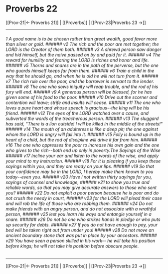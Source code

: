 # Proverbs 22

[[Prov-21|← Proverbs 21]] | [[Proverbs]] | [[Prov-23|Proverbs 23 →]]
***

###### 1 A good name is to be chosen rather than great wealth, good favor more than silver or gold. ###### v2 The rich and the poor are met together; the LORD is the Creator of them both. ###### v3 A shrewd person saw danger and hid himself, but the naive passed on by and paid for it. ###### v4 The reward for humility and fearing the LORD is riches and honor and life. ###### v5 Thorns and snares are in the path of the perverse, but the one who guards himself keeps far from them. ###### v6 Train a child in the way that he should go, and when he is old he will not turn from it. ###### v7 The rich rule over the poor, and the borrower is servant to the lender. ###### v8 The one who sows iniquity will reap trouble, and the rod of his fury will end. ###### v9 A generous person will be blessed, for he has given some of his food to the poor. ###### v10 Drive out the scorner and contention will leave; strife and insults will cease. ###### v11 The one who loves a pure heart and whose speech is gracious--the king will be his friend. ###### v12 The eyes of the LORD watched over a cause, and subverted the words of the treacherous person. ###### v13 The sluggard has said, "There is a lion outside! I will be killed in the middle of the streets!" ###### v14 The mouth of an adulteress is like a deep pit; the one against whom the LORD is angry will fall into it. ###### v15 Folly is bound up in the heart of a child, but the rod of discipline will drive it far from him. ###### v16 The one who oppresses the poor to increase his own gain and the one who gives to the rich--both end up only in poverty.The Sayings of the Wise ###### v17 Incline your ear and listen to the words of the wise, and apply your mind to my instruction. ###### v18 For it is pleasing if you keep these sayings within you, and they are ready on your lips. ###### v19 So that your confidence may be in the LORD, I hereby make them known to you today--even you. ###### v20 Have I not written thirty sayings for you, sayings of counsel and knowledge, ###### v21 to show you true and reliable words, so that you may give accurate answers to those who sent you? ###### v22 Do not exploit a poor person because he is poor and do not crush the needy in court, ###### v23 for the LORD will plead their case and will rob the life of those who are robbing them. ###### v24 Do not make friends with an angry person, and do not associate with a wrathful person, ###### v25 lest you learn his ways and entangle yourself in a snare. ###### v26 Do not be one who strikes hands in pledge or who puts up security for debts. ###### v27 If you do not have enough to pay, your bed will be taken right out from under you! ###### v28 Do not move an ancient boundary stone that was put in place by your ancestors. ###### v29 You have seen a person skilled in his work-- he will take his position before kings; he will not take his position before obscure people.

***
[[Prov-21|← Proverbs 21]] | [[Proverbs]] | [[Prov-23|Proverbs 23 →]]
